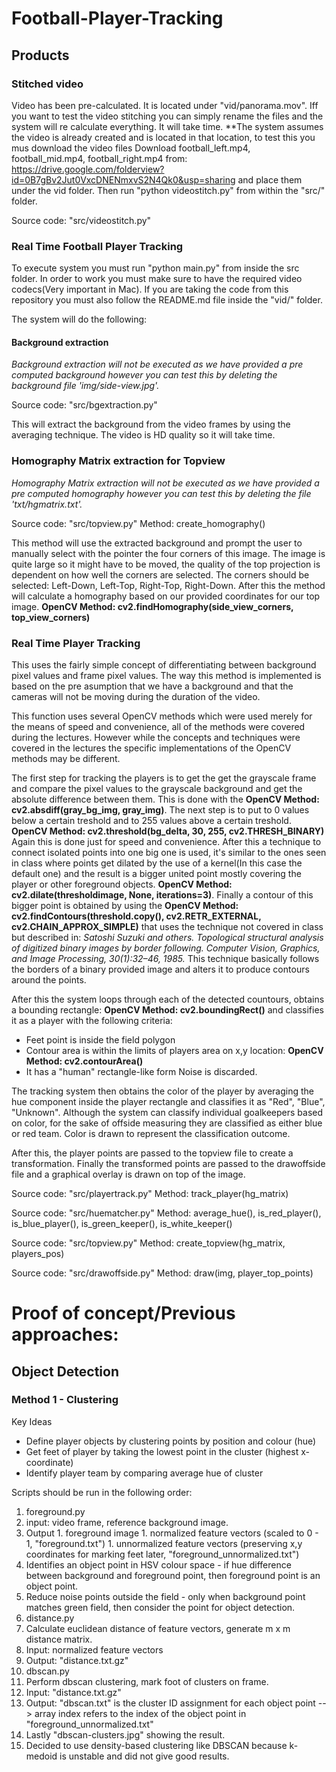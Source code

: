 # Football-Player-Tracking

## Products

### Stitched video
Video has been pre-calculated. It is located under "vid/panorama.mov". Iff you want to test the video stitching you can simply rename the files and the system will re calculate everything. It will take time. 
**The system assumes the video is already created and is located in that location, to test this you mus download the video files Download football_left.mp4, football_mid.mp4, football_right.mp4 from:
https://drive.google.com/folderview?id=0B7gBv2Jut0VxcDNENmxvS2N4Qk0&usp=sharing and place them under the vid folder. Then run "python videostitch.py" from within the "src/" folder.

Source code: "src/videostitch.py"

### Real Time Football Player Tracking
To execute system you must run "python main.py" from inside the src folder. In order to work you must make sure to have the required video codecs(Very important in Mac). If you are taking the code from this repository you must also follow the README.md file inside the "vid/" folder.

The system will do the following:
#### Background extraction
*Background extraction will not be executed as we have provided a pre computed background however you can test this by deleting the background file 'img/side-view.jpg'.* 

Source code: "src/bgextraction.py"

This will extract the background from the video frames by using the averaging technique. The video is HD quality so it will take time. 

### Homography Matrix extraction for Topview
*Homography Matrix extraction will not be executed as we have provided a pre computed homography however you can test this by deleting the file 'txt/hgmatrix.txt'.* 

Source code: "src/topview.py" Method: create_homography()

This method will use the extracted background and prompt the user to manually select with the pointer the four corners of this image. The image is quite large so it might have to be moved, the quality of the top projection is dependent on how well the corners are selected. The corners should be selected: Left-Down, Left-Top, Right-Top, Right-Down. After this the method will calculate a homography based on our provided coordinates for our top image.
**OpenCV Method: cv2.findHomography(side_view_corners, top_view_corners)**

### Real Time Player Tracking
This uses the fairly simple concept of differentiating between background pixel values and frame pixel values. The way this method is implemented is based on the pre asumption that we have a background and that the cameras will not be moving during the duration of the video. 

This function uses several OpenCV methods which were used merely for the means of speed and convenience, all of the methods were covered during the lectures. However while the concepts and techniques were covered in the lectures the specific implementations of the OpenCV methods may be different.

The first step for tracking the players is to get the get the grayscale frame and compare the pixel values to the grayscale background and get the absolute difference between them. This is done with the **OpenCV Method: cv2.absdiff(gray_bg_img, gray_img)**. The next step is to put to 0 values below a certain treshold and to 255 values above a certain treshold. **OpenCV Method: cv2.threshold(bg_delta, 30, 255, cv2.THRESH_BINARY)** Again this is done just for speed and convenience. After this a technique to connect isolated points into one big one is used, it's similar to the ones seen in class where points get dilated by the use of a kernel(In this case the default one) and the result is a bigger united point mostly covering the player or other foreground objects. **OpenCV Method: cv2.dilate(thresholdimage, None, iterations=3)**. Finally a contour of this bigger point is obtained by using the **OpenCV Method: cv2.findContours(threshold.copy(), cv2.RETR_EXTERNAL, cv2.CHAIN_APPROX_SIMPLE)** that uses the technique not covered in class but described in:
*Satoshi Suzuki and others. Topological structural analysis of digitized binary images by border following. Computer Vision, Graphics, and Image Processing, 30(1):32–46, 1985.* This technique basically follows the borders of a binary provided image and alters it to produce contours around the points. 

After this the system loops through each of the detected countours, obtains a bounding rectangle: **OpenCV Method: cv2.boundingRect()** and classifies it as a player with the following criteria:
- Feet point is inside the field polygon
- Contour area is within the limits of players area on x,y location: **OpenCV Method: cv2.contourArea()**
- It has a "human" rectangle-like form
Noise is discarded.

The tracking system then obtains the color of the player by averaging the hue component inside the player rectangle and classifies it as "Red", "Blue", "Unknown". Although the system can classify individual goalkeepers based on color, for the sake of offside measuring they are classified as either blue or red team. Color is drawn to represent the classification outcome.

After this, the player points are passed to the topview file to create a transformation.
Finally the transformed points are passed to the drawoffside file and a graphical overlay is drawn on top of the image.

Source code: "src/playertrack.py" Method: track_player(hg_matrix)

Source code: "src/huematcher.py" Method: average_hue(), is_red_player(), is_blue_player(), is_green_keeper(), is_white_keeper()

Source code: "src/topview.py"  Method: create_topview(hg_matrix, players_pos)

Source code: "src/drawoffside.py"  Method: draw(img, player_top_points) 



# Proof of concept/Previous approaches: 

## Object Detection

### Method 1 - Clustering

Key Ideas
- Define player objects by clustering points by position and colour (hue)
- Get feet of player by taking the lowest point in the cluster (highest x-coordinate)
- Identify player team by comparing average hue of cluster

Scripts should be run in the following order:

1. foreground.py
  1. input: video frame, reference background image.
  1. Output
    1. foreground image
    1. normalized feature vectors (scaled to 0 - 1, "foreground.txt")
    1. unnormalized feature vectors (preserving x,y coordinates for marking feet later, "foreground_unnormalized.txt")
  1. Identifies an object point in HSV colour space - if hue difference between background and foreground point, then foreground point is an object point.
  1. Reduce noise points outside the field - only when background point matches green field, then consider the point for object detection.
1. distance.py
  1. Calculate euclidean distance of feature vectors, generate m x m distance matrix.
  1. Input: normalized feature vectors
  1. Output: "distance.txt.gz"
1. dbscan.py
  1. Perform dbscan clustering, mark foot of clusters on frame. 
  1. Input: "distance.txt.gz"
  1. Output: "dbscan.txt" is the cluster ID assignment for each object point --> array index refers to the index of the object point in "foreground_unnormalized.txt"
  1. Lastly "dbscan-clusters.jpg" showing the result.
  1. Decided to use density-based clustering like DBSCAN because k-medoid is unstable and did not give good results.
